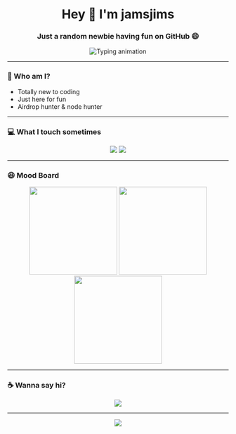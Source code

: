 <h1 align="center">Hey 👋 I'm jamsjims</h1>
<h3 align="center">Just a random newbie having fun on GitHub 😄</h3>

<p align="center">
  <img src="https://readme-typing-svg.demolab.com?font=Fira+Code&pause=1000&center=true&vCenter=true&width=500&lines=Totally+new+to+coding.;Doing+this+just+for+fun.;Airdrop+hunter+and+node+hunter." alt="Typing animation" />
</p>

---

### 🌱 Who am I?

- Totally new to coding  
- Just here for fun  
- Airdrop hunter & node hunter

---

### 💻 What I touch sometimes
<p align="center">
  <img src="https://skillicons.dev/icons?i=nodejs,python" />
  <img src="https://img.shields.io/badge/MobaXterm-Terminal-green?logo=gnubash&style=flat-square" />
</p>

---

### 😆 Mood Board

<p align="center">
  <img src="https://media.giphy.com/media/du3J3cXyzhj75IOgvA/giphy.gif" width="200" />
  <img src="https://media.giphy.com/media/l3q2K5jinAlChoCLS/giphy.gif" width="200" />
  <img src="https://media.giphy.com/media/xT9IgpCG1jxAmwKp28/giphy.gif" width="200" />
</p>

---

### ☕ Wanna say hi?
<p align="center">
  <a href="https://t.me/jamsjims" target="_blank">
    <img src="https://img.shields.io/badge/Telegram-@jamsjims-blue?style=for-the-badge&logo=telegram" />
  </a>
</p>

---

<p align="center">
  <img src="https://capsule-render.vercel.app/api?type=waving&color=gradient&height=100&section=footer"/>
</p>
